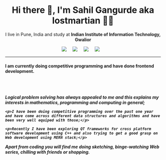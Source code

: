 <h1 align='center'> Hi there 👋, I'm Sahil Gangurde aka lostmartian  🙋‍💻 </h1>

<p align='center'>
  I live in Pune, India and study at <b>Indian Institute of Information Technology, Gwalior</b> 
</p>

<p align='center'>
  <a href="https://twitter.com/lost_martian_"><img src="https://img.shields.io/badge/twitter-%231DA1F2.svg?&style=for-the-badge&logo=twitter&logoColor=white" /></a>&nbsp;&nbsp;&nbsp;&nbsp;
  <a href="mailto:sahilgangurde08@gmail.com"><img src="https://img.shields.io/badge/gmail-%23D14836.svg?&style=for-the-badge&logo=gmail&logoColor=white" /></a>&nbsp;&nbsp;&nbsp;&nbsp;
  <a href="https://www.linkedin.com/in/sahil-gangurde-189640190/"><img src="https://img.shields.io/badge/linkedin-%230077B5.svg?&style=for-the-badge&logo=linkedin&logoColor=white" /></a>&nbsp;&nbsp;&nbsp;&nbsp;
  <a href="https://www.instagram.com/_lostmartian_/"><img src="	https://img.shields.io/badge/instagram-%23E4405F.svg?&style=for-the-badge&logo=instagram&logoColor=white" /></a>&nbsp;&nbsp;&nbsp;&nbsp;
</p>

<hr>

<p align="center"> 
    <h4> I am currently doing competitive programming and have done frontend development.<h4>
    <br>
    <br>
    <i> 
    <p>Logical problem solving has always appealed to me and this explains my interests in mathematics, programming and computing in general;</p>

    <p>I have been doing competitive programming over the past one year and have come across different data structures and algorithms and have been very well equiped with those;</p>

    <p>Recently I have been exploring QT frameworks for cross platform software development using C++ and also trying to get a good grasp on Web development using MERN stack;</p>

<p>Apart from coding you will find me doing sketching, binge-watching Web series, chilling with friends or shopping.</p>

</i>
</p>
